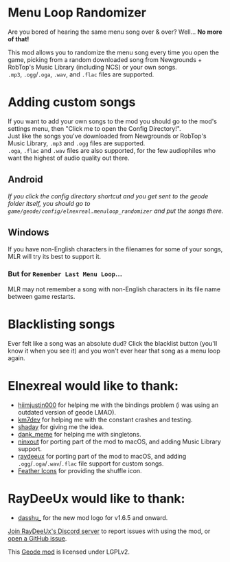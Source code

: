 # Menu Loop Randomizer
Are you bored of hearing the same menu song <cr>over & over</cr>? Well... **No more of that!**

This mod allows you to randomize the menu song every time you open the game, picking from a random downloaded song from <cl>Newgrounds + RobTop's Music Library (including NCS)</c> or <cl>your own songs</c>.\
`.mp3`, `.ogg`/`.oga`, `.wav`, and `.flac` files are supported.

# Adding custom songs
If you want to add your own songs to the mod you should go to the mod's settings menu, then "Click me to open the Config Directory!".\
Just like the songs you've downloaded from Newgrounds or RobTop's Music Library, `.mp3` and `.ogg` files are supported.\
`.oga`, `.flac` and `.wav` files are also supported, for the few audiophiles who want the highest of audio quality out there.

## Android
<co>*If you click the config directory shortcut and you get sent to the geode folder itself, you should go to `game/geode/config/elnexreal.menuloop_randomizer` and put the songs there.*</co>

## Windows
If you have non-English characters in the filenames for some of your songs, MLR will try its best to support it.
### But for `Remember Last Menu Loop`...
MLR may not remember a song with non-English characters in its file name between game restarts.

# Blacklisting songs
Ever felt like a song was an absolute dud? Click the <cl>blacklist button</c> (you'll know it when you see it) and you won't ever hear that song as a menu loop again.

# Elnexreal would like to thank:
- [hiimjustin000](https://github.com/hiimjustin000) <cj>for helping me with the bindings problem (i was using an outdated version of geode LMAO).</c>
- [km7dev](https://github.com/Kingminer7) <cj>for helping me with the constant crashes and testing.</c>
- [shaday](https://twitter.com/shadaygabo) <cj>for giving me the idea.</c>
- [dank_meme](https://github.com/dankmeme01) <cj>for helping me with singletons.</c>
- [ninxout](https://github.com/ninXout) <cj>for porting part of the mod to macOS, and adding Music Library support.</c>
- [raydeeux](https://github.com/RayDeeUx) <cj>for porting part of the mod to macOS, and adding `.ogg`/`.oga`/`.wav`/`.flac` file support for custom songs.</c>
- [Feather Icons](https://feathericons.com) <cj>for providing the shuffle icon.</c>

# RayDeeUx would like to thank:
- [dasshu_](https://linktr.ee/jaydasshu) <cj>for the new mod logo for v1.6.5 and onward.</c>

[Join RayDeeUx's Discord server](https://discord.gg/WqZBYdBWZW) to report issues with using the mod, or [open a GitHub issue](https://github.com/elnexreal/menuloop_randomizer/issues/new).

This [Geode mod](https://geode-sdk.org) is licensed under LGPLv2.